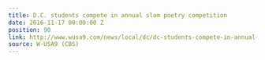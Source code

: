 ```yaml
---
title: D.C. students compete in annual slam poetry competition
date: 2016-11-17 00:00:00 Z
position: 90
link: http://www.wusa9.com/news/local/dc/dc-students-compete-in-annual-slam-poetry-competition/353627742
source: W-USA9 (CBS)
---
```


